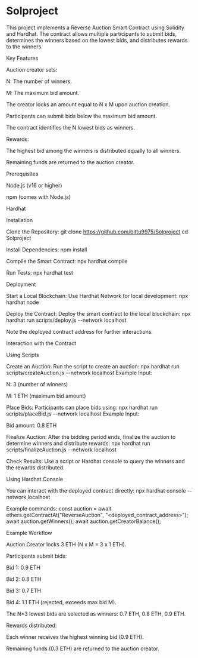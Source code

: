 # Solproject
This project implements a Reverse Auction Smart Contract using Solidity and Hardhat. The contract allows multiple participants to submit bids, determines the winners based on the lowest bids, and distributes rewards to the winners.

Key Features

Auction creator sets:

  N: The number of winners.

  M: The maximum bid amount.

The creator locks an amount equal to N x M upon auction creation.

Participants can submit bids below the maximum bid amount.

The contract identifies the N lowest bids as winners.

Rewards:

  The highest bid among the winners is distributed equally to all winners.

  Remaining funds are returned to the auction creator.

Prerequisites

Node.js (v16 or higher)

npm (comes with Node.js)

Hardhat

Installation

Clone the Repository:
git clone https://github.com/bittu9975/Solproject
cd Solproject

Install Dependencies:
npm install

Compile the Smart Contract:
npx hardhat compile

Run Tests:
npx hardhat test

Deployment

Start a Local Blockchain:
Use Hardhat Network for local development:
npx hardhat node

Deploy the Contract:
Deploy the smart contract to the local blockchain:
npx hardhat run scripts/deploy.js --network localhost

Note the deployed contract address for further interactions.


Interaction with the Contract

Using Scripts

Create an Auction:
Run the script to create an auction:
npx hardhat run scripts/createAuction.js --network localhost
Example Input:

N: 3 (number of winners)

M: 1 ETH (maximum bid amount)

Place Bids:
Participants can place bids using:
npx hardhat run scripts/placeBid.js --network localhost
Example Input:

Bid amount: 0.8 ETH


Finalize Auction:
After the bidding period ends, finalize the auction to determine winners and distribute rewards:
npx hardhat run scripts/finalizeAuction.js --network localhost

Check Results:
Use a script or Hardhat console to query the winners and the rewards distributed.


Using Hardhat Console

You can interact with the deployed contract directly:
npx hardhat console --network localhost

Example commands:
const auction = await ethers.getContractAt("ReverseAuction", "<deployed_contract_address>");
await auction.getWinners();
await auction.getCreatorBalance();



Example Workflow

Auction Creator locks 3 ETH (N x M = 3 x 1 ETH).

Participants submit bids:

Bid 1: 0.9 ETH

Bid 2: 0.8 ETH

Bid 3: 0.7 ETH

Bid 4: 1.1 ETH (rejected, exceeds max bid M).

The N=3 lowest bids are selected as winners: 0.7 ETH, 0.8 ETH, 0.9 ETH.

Rewards distributed:

Each winner receives the highest winning bid (0.9 ETH).

Remaining funds (0.3 ETH) are returned to the auction creator.
